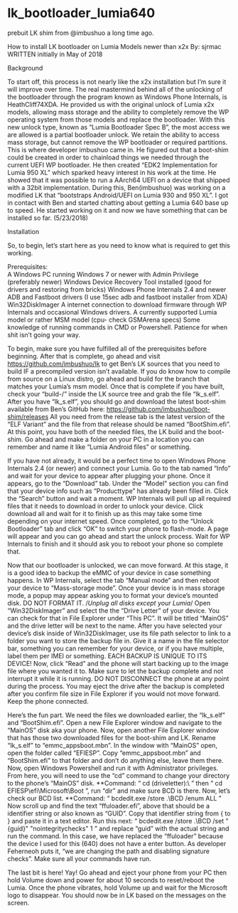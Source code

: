 # lk_bootloader_lumia640
prebuit LK shim from @imbushuo a long time ago.


How to install LK bootloader on Lumia Models newer than x2x
By: sjrmac
WRITTEN initially in May of 2018

Background

To start off, this process is not nearly like the x2x installation but I’m sure it will improve over time. The real mastermind behind all of the unlocking of the bootloader through the program known as Windows Phone Internals, is HeathCliff74XDA. He provided us with the original unlock of Lumia x2x models, allowing mass storage and the ability to completely remove the WP operating system from those models and replace the bootloader. With this new unlock type, known as “Lumia Bootloader Spec B”, the most access we are allowed is a partial bootloader unlock. We retain the ability to access mass storage, but cannot remove the WP bootloader or required partitions. This is where developer imbushuo came in. He figured out that a boot-shim could be created in order to chainload things we needed through the current UEFI WP bootloader. He then created “EDK2 Implementation for Lumia 950 XL” which sparked heavy interest in his work at the time. He showed that it was possible to run a AArch64 UEFI on a device that shipped with a 32bit implementation. During this, Ben(imbushuo) was working on a modified LK that “bootstraps Android/UEFI on Lumia 930 and 950 XL”. I got in contact with Ben and started chatting about getting a Lumia 640 base up to speed. He started working on it and now we have something that can be installed so far. (5/23/2018)

Installation

So, to begin, let’s start here as you need to know what is required to get this working.

Prerequisites:  
A Windows PC running Windows 7 or newer with Admin Privilege  (preferably newer)
Windows Device Recovery Tool installed (good for drivers and restoring from bricks)
Windows Phone Internals 2.4 and newer
ADB and Fastboot drivers (I use 15sec adb and fastboot installer from XDA)
Win32DiskImager
A internet connection to download firmware through WP Internals and occasional Windows drivers.
A currently supported Lumia model or rather MSM model (cpu- check GSMArena specs)
Some knowledge of running commands in CMD or Powershell.
Patience for when shit isn’t going your way.

To begin, make sure you have fulfilled all of the prerequisites before beginning. After that is complete, go ahead and visit https://github.com/imbushuo/lk to get Ben’s LK sources that you need to build IF a precompiled version isn’t available. If you do know how to compile from source on a Linux distro, go ahead and build for the branch that matches your Lumia’s msm model. Once that is complete if you have built, check your “build-<msm>/” inside the LK source tree and grab the file “lk_s.elf”. After you have “lk_s.elf”, you should go and download the latest boot-shim available from Ben’s GitHub here: https://github.com/imbushuo/boot-shim/releases
All you need from the release tab is the latest version of the “ELF Variant” and the file from that release should be named “BootShim.efi”. At this point, you have both of the needed files, the LK build and the boot-shim. Go ahead and make a folder on your PC in a location you can remember and name it like “Lumia Android files” or something.

If you have not already, it would be a perfect time to open Windows Phone Internals 2.4 (or newer) and connect your Lumia. Go to the tab named “Info” and wait for your device to appear after plugging your phone. Once it appears, go to the “Download” tab. Under the “Model” section you can find that your device info such as “Producttype” has already been filled in. Click the “Search” button and wait a moment. WP Internals will pull up all required files that it needs to download in order to unlock your device. Click download all and wait for it to finish up as this may take some time depending on your internet speed. Once completed, go to the “Unlock Bootloader” tab and click “OK” to switch your phone to flash-mode. A page will appear and you can go ahead and start the unlock process. Wait for WP Internals to finish and it should ask you to reboot your phone so complete that.

Now that our bootloader is unlocked, we can move forward. At this stage, it is a good idea to backup the eMMC of your device in case something happens. In WP Internals, select the tab “Manual mode” and then reboot your device to “Mass-storage mode”. Once your device is in mass storage mode, a popup may appear asking you to format your device’s mounted disk. DO NOT FORMAT IT. /*Unplug all disks except your Lumia*/ Open “Win32DiskImager” and select the the “Drive Letter” of your device. You can check for that in File Explorer under “This PC”. It will be titled “MainOS” and the drive letter will be next to the name. After you have selected your device’s disk inside of Win32DiskImager, use its file path selector to link to a folder you want to store the backup file in. Give it a name in the file selector bar, something you can remember for your device, or if you have multiple, label them per IMEI or something. EACH BACKUP IS UNIQUE TO ITS DEVICE! Now, click “Read” and the phone will start backing up to the image file where you wanted it to. Make sure to let the backup complete and not interrupt it while it is running. DO NOT DISCONNECT the phone at any point during the process. You may eject the drive after the backup is completed after you confirm file size in File Explorer if you would not move forward. Keep the phone connected.

Here’s the fun part. We need the files we downloaded earlier, the “lk_s.elf” and “BootShim.efi”. Open a new File Explorer window and navigate to the “MainOS” disk aka your phone. Now, open another File Explorer window that has those two downloaded files for the boot-shim and LK. Rename “lk_s.elf” to “emmc_appsboot.mbn”. In the window with “MainOS” open, open the folder called “EFIESP”. Copy “emmc_appsboot.mbn” and “BootShim.efi” to that folder and don’t do anything else, leave them there. Now, open Windows Powershell and run it with Administrator privileges. From here, you will need to use the “cd” command to change your directory to the phone’s “MainOS” disk.
**Command: “ cd (driveletter):\ ” then “ cd EFIESP\efi\Microsoft\Boot ”, run “dir” and make sure BCD is there. Now, let’s check our BCD list. 
**Command: “ bcdedit.exe /store .\BCD /enum ALL ”
Now scroll up and find the text “ffuloader.efi”, above that should be a identifier string or also known as “GUID”. Copy that identifier string from { to } and paste it in a text editor. Run this next: “ bcdedit.exe /store .\BCD /set "{guid}" "nointegritychecks" 1 ” and replace “guid” with the actual string and run the command. In this case, we have replaced the “ffuloader” because the device I used for this (640) does not have a enter button. As developer Feherneoh puts it, “we are changing the path and disabling signature checks”. Make sure all your commands have run.

The last bit is here! Yay! Go ahead and eject your phone from your PC then hold Volume down and power for about 10 seconds to reset/reboot the Lumia. Once the phone vibrates, hold Volume up and wait for the Microsoft logo to disappear. You should now be in LK based on the messages on the screen.
